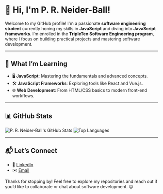 # 👋 Hi, I'm P. R. Neider-Ball!

Welcome to my GitHub profile! I'm a passionate **software engineering student** currently honing my skills in **JavaScript** and diving into **JavaScript frameworks**. I’m enrolled in the **TripleTen Software Engineering program**, where I focus on building practical projects and mastering software development.

---

## 🌱 What I’m Learning
- 🖥️ **JavaScript**: Mastering the fundamentals and advanced concepts.
- 🛠️ **JavaScript Frameworks**: Exploring tools like React and Vue.js.
- 🌐 **Web Development**: From HTML/CSS basics to modern front-end workflows.

---

## 📊 GitHub Stats

![P. R. Neider-Ball's GitHub Stats](https://github-readme-stats.vercel.app/api?username=prneiderball&show_icons=true&theme=radical)
![Top Languages](https://github-readme-stats.vercel.app/api/top-langs/?username=prneiderball&layout=compact&theme=radical)


---

## 📬 Let’s Connect
- 🌟 [LinkedIn](https://www.linkedin.com/in/phillip-neider-ball-6372581ab/)
- ✉️ [Email](mailto:neiderballgroup@gmail.com)

Thanks for stopping by! Feel free to explore my repositories and reach out if you’d like to collaborate or chat about software development. 😊

<!---
prneiderball/prneiderball is a ✨ special ✨ repository because its `README.md` (this file) appears on your GitHub profile.
You can click the Preview link to take a look at your changes.
--->
